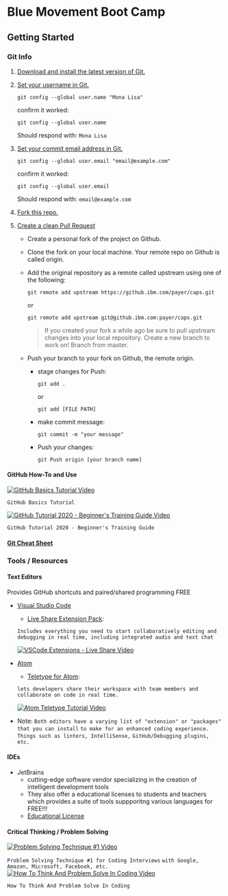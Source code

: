 # Blue Movement Boot Camp

## Getting Started

### Git Info

1. [Download and install the latest version of Git.](https://git-scm.com/downloads)
2. [Set your username in Git.](https://help.github.com/en/articles/setting-your-username-in-git)

    `git config --global user.name "Mona Lisa"`

    confirm it worked:

    `git config --global user.name`

    Should respond with: `Mona Lisa`

3. [Set your commit email address in Git.](https://help.github.com/en/articles/setting-your-commit-email-address)

    `git config --global user.email "email@example.com"`

    confirm it worked:

    `git config --global user.email`

    Should respond with: `email@example.com`
4. [Fork this repo.](https://help.github.com/en/github/getting-started-with-github/fork-a-repo)
5. [Create a clean Pull Request](https://help.github.com/en/desktop/contributing-to-projects/creating-a-pull-request)
    - Create a personal fork of the project on Github.
    - Clone the fork on your local machine. Your remote repo on Github is called origin.
    - Add the original repository as a remote called upstream using one of the following:
  
        `git remote add upstream https://github.ibm.com/payer/caps.git`

        or

        `git remote add upstream git@github.ibm.com:payer/caps.git`

        > If you created your fork a while ago be sure to pull upstream changes into your local repository.
        Create a new branch to work on! Branch from master.
    - Push your branch to your fork on Github, the remote origin.
      - stage changes for Push:
  
        `git add .`

        or

        `git add [FILE PATH]`

      - make commit message:

        `git commit -m "your message"`

      - Push your changes:

        `git Push origin [your branch name]`

#### GitHub How-To and Use

[![GitHub Basics Tutorial Video](http://img.youtube.com/vi/x0EYpi38Yp4/0.jpg)](http://www.youtube.com/watch?v=x0EYpi38Yp4 " GitHub Basics Tutorial")

```GitHub Basics Tutorial```

[![GitHub Tutorial 2020 - Beginner's Training Guide Video](http://img.youtube.com/vi/iv8rSLsi1xo/0.jpg)](http://www.youtube.com/watch?v=iv8rSLsi1xo "GitHub Tutorial 2020 - Beginner's Training Guide")

```GitHub Tutorial 2020 - Beginner's Training Guide```

#### [Git Cheat Sheet](https://education.github.com/git-cheat-sheet-education.pdf)

### Tools / Resources

#### Text Editors

Provides GitHub shortcuts and paired/shared programming FREE

- [Visual Studio Code](https://code.visualstudio.com/download)
  - [Live Share Extension Pack](https://docs.microsoft.com/en-us/visualstudio/liveshare/use/vscode):
  
  ```Includes everything you need to start collaboratively editing and```
  ```debugging in real time, including integrated audio and text chat```
  
  [![VSCode Extensions - Live Share Video](http://img.youtube.com/vi/mJ_QOo_E1U0/0.jpg)](http://www.youtube.com/watch?v=mJ_QOo_E1U0 "VSCode Extensions - Live Share")

- [Atom](https://atom.io/)
  - [Teletype for Atom](https://teletype.atom.io/):
  
  ```lets developers share their workspace with team members and```
  ```collaborate on code in real time.```
  
  [![Atom Teletype Tutorial Video](http://img.youtube.com/vi/6TwAHlNpkrc/0.jpg)](http://www.youtube.com/watch?v=6TwAHlNpkrc "Atom Teletype Tutorial")
  
- Note:
    ```Both editors have a varying list of "extension" or "packages" that you can install```
    ```to make for an enhanced coding experience. Things such as linters, IntelliSense,```
    ```GitHub/Debugging plugins, etc.```

#### IDEs

- JetBrains
  - cutting-edge software vendor specializing in the creation of intelligent development tools
  - They also offer a educational licenses to students and teachers which provides a suite of tools suppporitng various languages for FREE!!!
  - [Educational License](https://www.jetbrains.com/community/education/#students)

#### Critical Thinking / Problem Solving

[![Problem Solving Technique #1 Video](http://img.youtube.com/vi/lD-LuK_VGZI/0.jpg)](http://www.youtube.com/watch?v=lD-LuK_VGZI "Problem Solving Technique #1")

```Problem Solving Technique #1 for Coding Interviews```
```with Google, Amazon, Microsoft, Facebook, etc.```
[![How To Think And Problem Solve In Coding Video](http://img.youtube.com/vi/Hb9WUEXdkCE/0.jpg)](http://www.youtube.com/watch?v=Hb9WUEXdkCE "How To Think And Problem Solve In Coding")

```How To Think And Problem Solve In Coding```
